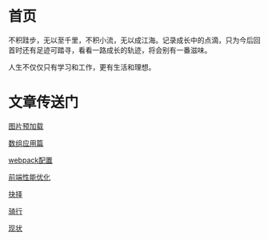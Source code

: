 # 首页

不积跬步，无以至千里，不积小流，无以成江海。记录成长中的点滴，只为今后回首时还有足迹可踏寻，看看一路成长的轨迹，将会别有一番滋味。

人生不仅仅只有学习和工作，更有生活和理想。

# 文章传送门

[图片预加载](../article/javascript/preload.html)

[数组应用篇](../article/javascript/arr.html)

[webpack配置](../article/webpack/todolist.html)

[前端性能优化](../article/optimize/)

[抉择](../life/choose.html)

[骑行](../life/ride.html)

[现状](../life/status.html)
